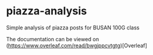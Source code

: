 # piazza-analysis
Simple analysis of piazza posts for BUSAN 100G class

The documentation can be viewed on (https://www.overleaf.com/read/bwgjppcvtgtg)[Overleaf]

